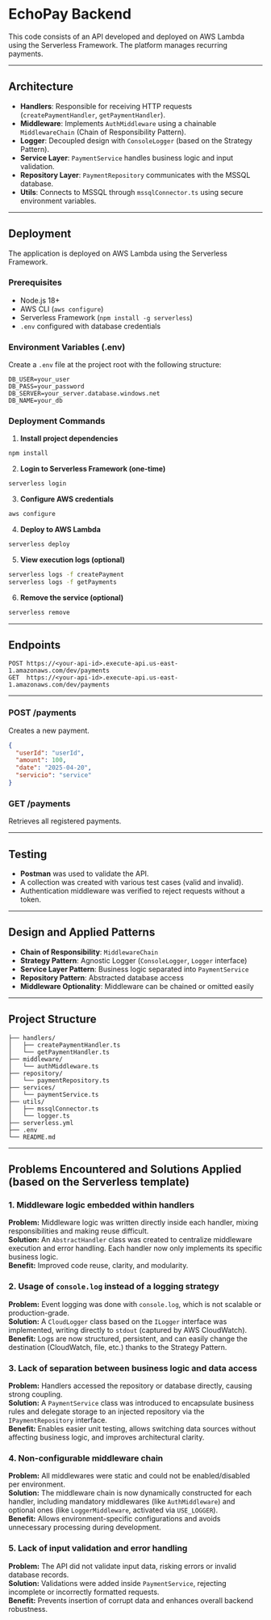 # EchoPay Backend

This code consists of an API developed and deployed on AWS Lambda using the Serverless Framework. The platform manages recurring payments.

---

## Architecture

- **Handlers**: Responsible for receiving HTTP requests (`createPaymentHandler`, `getPaymentHandler`).
- **Middleware**: Implements `AuthMiddleware` using a chainable `MiddlewareChain` (Chain of Responsibility Pattern).
- **Logger**: Decoupled design with `ConsoleLogger` (based on the Strategy Pattern).
- **Service Layer**: `PaymentService` handles business logic and input validation.
- **Repository Layer**: `PaymentRepository` communicates with the MSSQL database.
- **Utils**: Connects to MSSQL through `mssqlConnector.ts` using secure environment variables.

---

## Deployment

The application is deployed on AWS Lambda using the Serverless Framework.

### Prerequisites

- Node.js 18+
- AWS CLI (`aws configure`)
- Serverless Framework (`npm install -g serverless`)
- `.env` configured with database credentials

### Environment Variables (.env)

Create a `.env` file at the project root with the following structure:

```
DB_USER=your_user
DB_PASS=your_password
DB_SERVER=your_server.database.windows.net
DB_NAME=your_db
```

### Deployment Commands

1. **Install project dependencies**

```bash
npm install
```

2. **Login to Serverless Framework (one-time)**

```bash
serverless login
```

3. **Configure AWS credentials**

```bash
aws configure
```

4. **Deploy to AWS Lambda**

```bash
serverless deploy
```

5. **View execution logs (optional)**

```bash
serverless logs -f createPayment
serverless logs -f getPayments
```

6. **Remove the service (optional)**

```bash
serverless remove
```

---

## Endpoints

```
POST https://<your-api-id>.execute-api.us-east-1.amazonaws.com/dev/payments
GET  https://<your-api-id>.execute-api.us-east-1.amazonaws.com/dev/payments
```

---

### POST /payments

Creates a new payment.

```json
{
  "userId": "userId",
  "amount": 100,
  "date": "2025-04-20",
  "servicio": "service"
}
```

### GET /payments

Retrieves all registered payments.

---

## Testing

- **Postman** was used to validate the API.
- A collection was created with various test cases (valid and invalid).
- Authentication middleware was verified to reject requests without a token.

---

## Design and Applied Patterns

- **Chain of Responsibility**: `MiddlewareChain`
- **Strategy Pattern**: Agnostic Logger (`ConsoleLogger`, `Logger` interface)
- **Service Layer Pattern**: Business logic separated into `PaymentService`
- **Repository Pattern**: Abstracted database access
- **Middleware Optionality**: Middleware can be chained or omitted easily

---

## Project Structure

```
├── handlers/
│   ├── createPaymentHandler.ts
│   └── getPaymentHandler.ts
├── middleware/
│   └── authMiddleware.ts
├── repository/
│   └── paymentRepository.ts
├── services/
│   └── paymentService.ts
├── utils/
│   ├── mssqlConnector.ts
│   └── logger.ts
├── serverless.yml
├── .env
└── README.md
```

---

## Problems Encountered and Solutions Applied (based on the Serverless template)

### 1. Middleware logic embedded within handlers
**Problem:** Middleware logic was written directly inside each handler, mixing responsibilities and making reuse difficult.  
**Solution:** An `AbstractHandler` class was created to centralize middleware execution and error handling. Each handler now only implements its specific business logic.  
**Benefit:** Improved code reuse, clarity, and modularity.

### 2. Usage of `console.log` instead of a logging strategy
**Problem:** Event logging was done with `console.log`, which is not scalable or production-grade.  
**Solution:** A `CloudLogger` class based on the `ILogger` interface was implemented, writing directly to `stdout` (captured by AWS CloudWatch).  
**Benefit:** Logs are now structured, persistent, and can easily change the destination (CloudWatch, file, etc.) thanks to the Strategy Pattern.

### 3. Lack of separation between business logic and data access
**Problem:** Handlers accessed the repository or database directly, causing strong coupling.  
**Solution:** A `PaymentService` class was introduced to encapsulate business rules and delegate storage to an injected repository via the `IPaymentRepository` interface.  
**Benefit:** Enables easier unit testing, allows switching data sources without affecting business logic, and improves architectural clarity.

### 4. Non-configurable middleware chain
**Problem:** All middlewares were static and could not be enabled/disabled per environment.  
**Solution:** The middleware chain is now dynamically constructed for each handler, including mandatory middlewares (like `AuthMiddleware`) and optional ones (like `LoggerMiddleware`, activated via `USE_LOGGER`).  
**Benefit:** Allows environment-specific configurations and avoids unnecessary processing during development.

### 5. Lack of input validation and error handling
**Problem:** The API did not validate input data, risking errors or invalid database records.  
**Solution:** Validations were added inside `PaymentService`, rejecting incomplete or incorrectly formatted requests.  
**Benefit:** Prevents insertion of corrupt data and enhances overall backend robustness.
